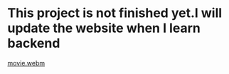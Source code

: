 # This project is not finished yet.I will update the website when I learn backend


[movie.webm](https://user-images.githubusercontent.com/101650106/187276390-6714bd78-e024-4a7a-8f97-5ed8e9aad18b.webm)
